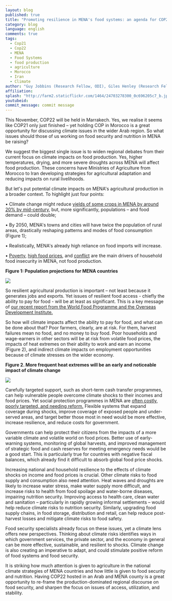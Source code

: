```yaml
---
layout: blog
published: true
title: "Promoting resilience in MENA's food systems: an agenda for COP22"
category: blog
language: english
comments: true
tags: 
  - Cop21
  - Cop22
  - MENA
  - Food Systems
  - food production
  - agriculture
  - Morocco
  - Iran
  - Climate
author: "Guy Jobbins (Research Fellow, ODI), Giles Henley (Research Fellow, ODI), and Oscar Ekdahl (Regional Programme Officer, WFP)."
affiliation: 
splash: "http://farm2.staticflickr.com/1464/24703278300_0c696205c7_b.jpg"
youtubeid: 
commit_message: commit message
---
```

This November, COP22 will be held in Marrakech. Yes, we realise it seems like COP21 only just finished – yet holding COP in Morocco is a great opportunity for discussing climate issues in the wider Arab region. 
So what issues should those of us working on food security and nutrition in MENA be raising?
<!-- more -->
We suggest the biggest single issue is to widen regional debates from their current focus on climate impacts on food production. Yes, higher temperatures, drying, and more severe droughts across MENA will affect food production. These concerns have Ministries of Agriculture from Morocco to Iran developing strategies for agricultural adaptation and reducing impacts on rural livelihoods. 

But let's put potential climate impacts on MENA's agricultural production in a broader context. To highlight just four points:

•	Climate change might reduce [yields of some crops in MENA by around 20% by mid-century](https://openknowledge.worldbank.org/bitstream/handle/10986/20595/9781464804373.pdf), but, more significantly, populations – and food demand – could double;

•	By 2050, MENA's towns and cities will have twice the population of rural areas, drastically reshaping patterns and modes of food consumption (Figure 1); 

•	Realistically, MENA's already high reliance on food imports will increase. 

•	[Poverty](http://www.arabspatial.org/blog/blog/2015/12/30/arab-region-highlights-global-poverty-and-hunger-data-challenges/), [high food prices](http://ufmsecretariat.org/wp-content/uploads/2015/04/CIDOB-Study-The-Impact-of-Food-Price-Volatility-FINAL.pdf), and [conflict](https://ccafs.cgiar.org/blog/climate-change-food-security-and-refugee-crisis-connecting-dots-avoid-future-tragedy#.VqmOGhh96lk) are the main drivers of household food insecurity in MENA, not food production.

**Figure 1: Population projections for MENA countries**

![](https://farm2.staticflickr.com/1553/24897198122_36eeaff594_m.jpg)

So resilient agricultural production is important – not least because it generates jobs and exports. Yet issues of resilient food access - chiefly the ability to pay for food - will be at least as significant. This is a key message of [our recent report from the World Food Programme and the Overseas Development Institute.](http://www.odi.org/sites/odi.org.uk/files/odi-assets/publications-opinion-files/10141.pdf)

So how will climate impacts affect the ability to pay for food, and what can be done about that? Poor farmers, clearly, are at risk. For them, harvest failures mean no food, and no money to buy food. Poor households and wage-earners in other sectors will be at risk from volatile food prices, the impacts of heat extremes on their ability to work and earn an income (Figure 2), and indirect climate impacts on employment opportunities because of climate stresses on the wider economy. 

**Figure 2. More frequent heat extremes will be an early and noticeable impact of climate change**

![](https://farm2.staticflickr.com/1694/24921928051_fb9176d07c_m.jpg)

Carefully targeted support, such as short-term cash transfer programmes, can help vulnerable people overcome climate shocks to their incomes and food prices. Yet social protection programmes in MENA are [often costly, poorly targeted, and needing reform.](http://issuu.com/world.bank.publications/docs/9780821397718) Flexible systems that expand coverage during shocks, improve coverage of exposed people and under-served areas, and target better those most in need would be more effective, increase resilience, and reduce costs for government. 

Governments can help protect their citizens from the impacts of a more variable climate and volatile world on food prices. Better use of early-warning systems, monitoring of global harvests, and improved management of strategic food and cash reserves for meeting emergency needs would be a good start. This is particularly true for countries with negative fiscal balances, which already find it difficult to absorb global food price shocks. 

Increasing national and household resilience to the effects of climate shocks on income and food prices is crucial. Other climate risks to food supply and consumption also need attention. Heat waves and droughts are likely to increase water stress, make water supply more difficult, and increase risks to health from food spoilage and water-borne diseases, impairing nutrition security. Improving access to health care, clean water and sanitation – particularly in rapidly growing informal settlements – would help reduce climate risks to nutrition security. Similarly, upgrading food supply chains, in food storage, distribution and retail, can help reduce post-harvest losses and mitigate climate risks to food safety. 

Food security specialists already focus on these issues, yet a climate lens offers new perspectives. Thinking about climate risks identifies ways in which government services, the private sector, and the economy in general can be more effective, sustainable, and resilient to shocks. Climate change is also creating an imperative to adapt, and could stimulate positive reform of food systems and food security.  

It is striking how much attention is given to agriculture in the national climate strategies of MENA countries and how little is given to food security and nutrition. Having COP22 hosted in an Arab and MENA county is a great opportunity to re-frame the production-dominated regional discourse on food security, and sharpen the focus on issues of access, utilization, and stability.